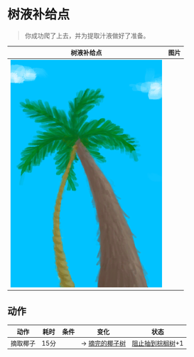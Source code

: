 # 树液补给点  
> 你成功爬了上去，并为提取汁液做好了准备。  
  
  树液补给点  |   图片   
 ----  |  ----:   
   |  ![](Sprite/SapStation.png)   
  
## 动作  
动作  |  耗时  |  条件  |  变化  |  状态  
----  |  ----  |  ----  |  ----  |  ----  
摘取椰子<br>  |  15分  |    |  → [摘完的椰子树](PalmTreeCleared.md)<br>  |  [阻止抽到棕榈树](PalmTreeKiller.md)+1  
